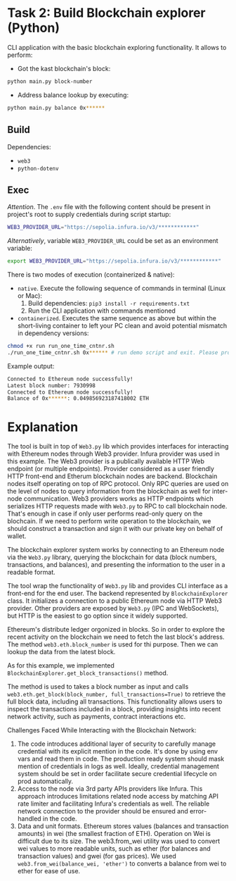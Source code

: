 # Task 2: Build Blockchain explorer (Python)

CLI application with the basic blockchain exploring functionality. It allows to perform:
* Got the kast blockchain's block: 
```bash
python main.py block-number
```
* Address balance lookup by executing:
```bash
python main.py balance 0x******
```

## Build
Dependencies:
* `web3`
* `python-dotenv`

## Exec
_Attention_. The `.env` file with the following content should be present in project's root to supply credentials during script startup:
```bash
WEB3_PROVIDER_URL="https://sepolia.infura.io/v3/************"
```

_Alternatively_, variable `WEB3_PROVIDER_URL` could be set as an environment variable:
```bash
export WEB3_PROVIDER_URL="https://sepolia.infura.io/v3/************"
```

There is two modes of execution (containerized & native):
* `native`. Execute the following sequence of commands in terminal (Linux or Mac):
    1. Build dependencies: `pip3 install -r requirements.txt`
    2. Run the CLI application with commands mentioned
* `containerized`. Executes the same sequence as above but within the short-living container to left your PC clean and avoid potential mismatch in dependency versions:
```bash
chmod +x run run_one_time_cntnr.sh
./run_one_time_cntnr.sh 0x****** # run demo script and exit. Please provide address to analyze as a script argument 
```

Example output:
```bash
Connected to Ethereum node successfully!
Latest block number: 7930998
Connected to Ethereum node successfully!
Balance of 0x******: 0.049856923187418002 ETH
```

# Explanation
The tool is built in top of `Web3.py` lib which provides interfaces for interacting with Ethereum nodes through Web3 provider. Infura provider was used in this example. 
The Web3 provider is a publically available HTTP Web endpoint (or multiple endpoints). Provider considered as a user friendly HTTP front-end and Etherum blockchain nodes are backend.
Blockchain nodes itself operating on top of RPC protocol. Only RPC queries are used on the level of nodes to query information from the blockchain as well for inter-node communication.
Web3 providers works as HTTP endpoints which serializes HTTP requests made with `Web3.py` to RPC to call blockchain node. That's enough in case if only user performs read-only query on the blochcain.
If we need to perform write operation to the blockchain, we should construct a transaction and sign it with our private key on behalf of wallet.

The blockchain explorer system works by connecting to an Ethereum node via the `Web3.py` library, querying the blockchain for data (block numbers, transactions, and balances), and presenting the information to the user in a readable format.

The tool wrap the functionality of `Web3.py` lib and provides CLI interface as a front-end for the end user.
The backend represented by `BlockchainExplorer` class. It initializes a connection to a public Ethereum node via HTTP Web3 provider.
Other providers are exposed by `Web3.py` (IPC and WebSockets), but HTTP is the easiest to go option since it widely supported.

Ethereum's distribute ledger orgonized in blocks. So in order to explore the recent activity on the blockchain we need to fetch the last block's address. The method `web3.eth.block_number` is used for thi purpose.
Then we can lookup the data from the latest block.

As for this example, we implemented `BlockchainExplorer.get_block_transactions()` method. 

The  method is used to takes a block number as input and calls `web3.eth.get_block(block_number, full_transactions=True)` to retrieve the full block data, including all transactions.
This functionality allows users to inspect the transactions included in a block, providing insights into recent network activity, such as payments, contract interactions etc.

Challenges Faced While Interacting with the Blockchain Network:
1. The code introduces additional layer of security to carefully manage credential with its explicit mention in the code. It's done by using env vars and read them in code. The production ready system should mask mention of credentials in logs as well. Ideally, credential management system should be set in order facilitate secure credential lifecycle on prod automatically. 
2. Access to the node via 3rd party APIs providers like Infura. This approach introduces limitations related node access by matching API rate limiter and facilitating Infura's credentials as well. The reliable network connection to the provider should be ensured and error-handled in the code.    
3. Data and unit formats. Ethereum stores values (balances and transaction amounts) in wei (the smallest fraction of ETH). Operation on Wei is difficult due to its size. The web3.from_wei utility was used to convert wei values to more readable units, such as ether (for balances and transaction values) and gwei (for gas prices). We used `web3.from_wei(balance_wei, 'ether')` to converts a balance from wei to ether for ease of use.
